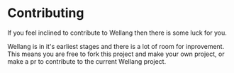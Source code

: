 # Contributing

If you feel inclined to contribute to Wellang then there is some luck for you.

Wellang is in it's earliest stages and there is a lot of room for inprovement. This means you are free to fork this project and make your own project, or make a pr to contribute to the current Wellang project.
